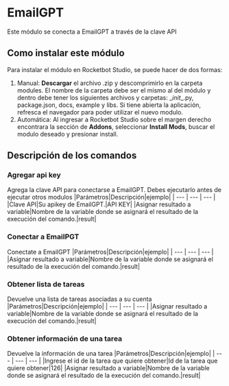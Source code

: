 # EmailGPT
  
Este módulo se conecta a EmailGPT a través de la clave API  

## Como instalar este módulo
  
Para instalar el módulo en Rocketbot Studio, se puede hacer de dos formas:
1. Manual: __Descargar__ el archivo .zip y descomprimirlo en la carpeta modules. El nombre de la carpeta debe ser el mismo al del módulo y dentro debe tener los siguientes archivos y carpetas: \__init__.py, package.json, docs, example y libs. Si tiene abierta la aplicación, refresca el navegador para poder utilizar el nuevo modulo.
2. Automática: Al ingresar a Rocketbot Studio sobre el margen derecho encontrara la sección de **Addons**, seleccionar **Install Mods**, buscar el modulo deseado y presionar install.  


## Descripción de los comandos

### Agregar api key
  
Agrega la clave API para conectarse a EmailGPT. Debes ejecutarlo antes de ejecutar otros modulos
|Parámetros|Descripción|ejemplo|
| --- | --- | --- |
|Clave API|Su apikey de EmailGPT.|API KEY|
|Asignar resultado a variable|Nombre de la variable donde se asignará el resultado de la execución del comando.|result|

### Conectar a EmailPGT
  
Conectate a EmailGPT
|Parámetros|Descripción|ejemplo|
| --- | --- | --- |
|Asignar resultado a variable|Nombre de la variable donde se asignará el resultado de la execución del comando.|result|

### Obtener lista de tareas
  
Devuelve una lista de tareas asociadas a su cuenta
|Parámetros|Descripción|ejemplo|
| --- | --- | --- |
|Asignar resultado a variable|Nombre de la variable donde se asignará el resultado de la execución del comando.|result|

### Obtener información de una tarea
  
Devuelve la información de una tarea
|Parámetros|Descripción|ejemplo|
| --- | --- | --- |
|Ingrese el id de la tarea que quiere obtener|Id de la tarea que quiere obtener|126|
|Asignar resultado a variable|Nombre de la variable donde se asignará el resultado de la execución del comando.|result|
